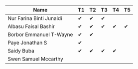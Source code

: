 |Name                              |T1  |T2  |T3  |T4  |T5  |
|----------------------------------|----|----|----|----|----|
|Nur Farina Binti Junaidi          | ✔ | ✔ | ✔ |    |    |
|Albasu Faisal Bashir              | ✔  | ✔ |  ✔ | ✔ | ✔ |
|Borbor Emmanuel T-Wayne           | ✔ |  ✔ |    |    |    |
|Paye Jonathan S                   | ✔ |    |    |    |    |
|Saidy Buba                        | ✔ |  ✔ | ✔ | ✔|    |
|Swen Samuel Mccarthy              |    |    |    |    |    |
